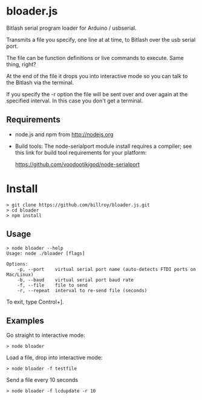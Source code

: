 bloader.js
==========

Bitlash serial program loader for Arduino / usbserial.

Transmits a file you specify, one line at at time, to Bitlash over the usb serial port.

The file can be function definitions or live commands to execute.  Same thing, right?

At the end of the file it drops you into interactive mode so you can talk to the Bitlash via the terminal.

If you specify the -r option the file will be sent over and over again at the specified interval.  In this case you don't get a terminal.


## Requirements

- node.js and npm from http://nodejs.org

- Build tools: The node-serialport module install requires a compiler; see this link for build tool requirements for your platform:

	https://github.com/voodootikigod/node-serialport


# Install

	> git clone https://github.com/billroy/bloader.js.git
	> cd bloader
	> npm install

## Usage

	> node bloader --help
	Usage: node ./bloader [flags]
	
	Options:
		-p, --port    virtual serial port name (auto-detects FTDI ports on Mac/Linux)
		-b, --baud    virtual serial port baud rate                                  
		-f, --file    file to send                                                   
		-r, --repeat  interval to re-send file (seconds)    

To exit, type Control+].
  
## Examples

Go straight to interactive mode:

	> node bloader

Load a file, drop into interactive mode:

	> node bloader -f testfile

Send a file every 10 seconds

	> node bloader -f lcdupdate -r 10
